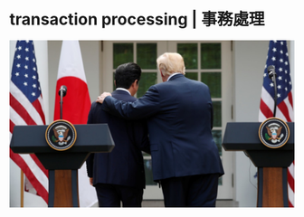 # transaction processing | 事務處理
![](https://github.com/ymmah/transaction-processing/blob/master/AI/ArtBoard%20Image%20(224).jpg)
